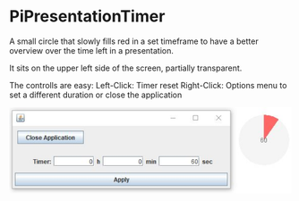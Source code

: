 # PiPresentationTimer
A small circle that slowly fills red in a set timeframe to have a better overview over the time left in a presentation.

It sits on the upper left side of the screen, partially transparent.

The controlls are easy:
Left-Click: Timer reset
Right-Click: Options menu to set a different duration or close the application

![timer_screenshot1](src/screenshots/timer_screenshot1.JPG)
